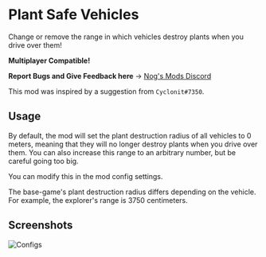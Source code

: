 # Plant Safe Vehicles

Change or remove the range in which vehicles destroy plants when you drive over them!

**Multiplayer Compatible!**

**Report Bugs and Give Feedback here** -> [Nog's Mods Discord](https://discord.gg/nakafUdRfj)

This mod was inspired by a suggestion from `Cyclonit#7350`.

## Usage

By default, the mod will set the plant destruction radius of all vehicles to 0 meters, meaning that they will no longer destroy plants when you drive over them. You can also increase this range to an arbitrary number, but be careful going too big.

You can modify this in the mod config settings.

The base-game's plant destruction radius differs depending on the vehicle. For example, the explorer's range is 3750 centimeters.

## Screenshots

![Configs](https://i.imgur.com/ry7UtNC.png)
